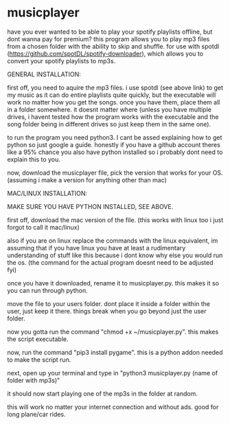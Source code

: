 # musicplayer
have you ever wanted to be able to play your spotify playlists offline, but dont wanna pay for premium? this program allows you to play mp3 files from a chosen folder with the ability to skip and shuffle.  for use with spotdl (https://github.com/spotDL/spotify-downloader), which allows you to convert your spotify playlists to mp3s.


GENERAL INSTALLATION:

first off, you need to aquire the mp3 files. i use spotdl (see above link) to get my music as it can do entire playlists quite quickly, but the executable will work no matter how you get the songs. once you have them, place them all in a folder somewhere. it doesnt matter where (unless you have multiple drives, i havent tested how the program works with the executable and the song folder being in different drives so just keep them in the same one).

to run the program you need python3. I cant be assed explaining how to get python so just google a guide. honestly if you have a github account theres like a 95% chance you also have python installed so i probably dont need to explain this to you.

now, download the musicplayer file, pick the version that works for your OS. (assuming i make a version for anything other than mac)

MAC/LINUX INSTALLATION:

MAKE SURE YOU HAVE PYTHON INSTALLED, SEE ABOVE.

first off, download the mac version of the file. (this works with linux too i just forgot to call it mac/linux)

also if you are on linux replace the commands with the linux equivalent, im assuming that if you have linux you have at least a rudimentary understanding of stuff like this because i dont know why else you would run the os. (the command for the actual program doesnt need to be adjusted fyi)

once you have it downloaded, rename it to musicplayer.py. this makes it so you can run through python.

move the file to your users folder. dont place it inside a folder within the user, just keep it there. things break when you go beyond just the user folder.

now you gotta run the command "chmod +x ~/musicplayer.py". this makes the script executable.

now, run the command "pip3 install pygame". this is a python addon needed to make the script run.

next, open up your terminal and type in "python3 musicplayer.py (name of folder with mp3s)"


it should now start playing one of the mp3s in the folder at random.

this will work no matter your internet connection and without ads. good for long plane/car rides.
